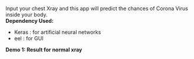 Input your chest Xray and this app will predict the chances of Corona Virus inside your body.
<br>
<b>Dependency Used:</b>
- Keras : for artificial neural networks
- eel : for GUI

<b>Demo 1: Result for normal xray </b>

